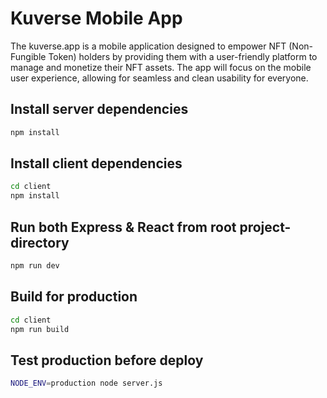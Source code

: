 # Kuverse Mobile App

The kuverse.app is a mobile application designed to empower NFT (Non-Fungible Token) holders by providing them with a user-friendly platform to manage and monetize their NFT assets. The app will focus on the mobile user experience, allowing for seamless and clean usability for everyone.

## Install server dependencies

```bash
npm install
```

## Install client dependencies

```bash
cd client
npm install
```

## Run both Express & React from root project-directory

```bash
npm run dev
```

## Build for production

```bash
cd client
npm run build
```

## Test production before deploy

```bash
NODE_ENV=production node server.js
